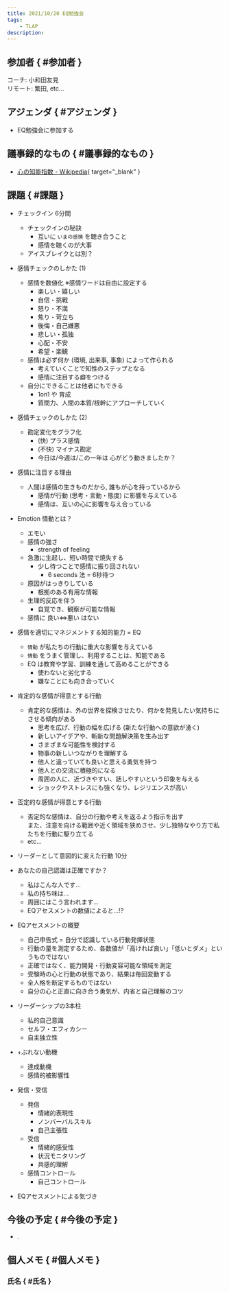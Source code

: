 ```yaml
---
title: 2021/10/20 EQ勉強会
tags:
    - TLAP
description: 
---
```


## 参加者 { #参加者 }

コーチ: 小和田友見  
リモート: 繁田, etc...  

## アジェンダ { #アジェンダ }

* EQ勉強会に参加する

## 議事録的なもの { #議事録的なもの }

* [心の知能指数 - Wikipedia](https://ja.wikipedia.org/wiki/心の知能指数){ target="_blank" }

## 課題 { #課題 }

* チェックイン 6分間
    * チェックインの秘訣
        * 互いに `いまの感情` を聴き合うこと
        * 感情を聴くのが大事
    * アイスブレイクとは別？

* 感情チェックのしかた (1)
    * 感情を数値化 ※感情ワードは自由に設定する
        * 楽しい・嬉しい
        * 自信・挑戦
        * 怒り・不満
        * 焦り・苛立ち
        * 後悔・自己嫌悪
        * 悲しい・孤独
        * 心配・不安
        * 希望・楽観
    * 感情は必ず何か (環境, 出来事, 事象) によって作られる
        * 考えていくことで知性のステップとなる
        * 感情に注目する癖をつける
    * 自分にできることは他者にもできる
        * 1on1 や 育成
        * 質問力、人間の本質/根幹にアプローチしていく

* 感情チェックのしかた (2)
    * 勘定変化をグラフ化
        * (快) プラス感情
        * (不快) マイナス勘定
        * 今日は/今週は/この一年は 心がどう動きましたか？

* 感情に注目する理由
    * 人間は感情の生きものだから, 誰もが心を持っているから
        * 感情が行動 (思考・言動・態度) に影響を与えている
        * 感情は、互いの心に影響を与え合っている

* Emotion 情動とは？
    * エモい
    * 感情の強さ
        * strength of feeling
    * 急激に生起し、短い時間で焼失する
        * 少し待つことで感情に振り回されない
            * 6 seconds 法 = 6秒待つ
    * 原因がはっきりしている
        * 根拠のある有用な情報
    * 生理的反応を伴う
        * 自覚でき、観察が可能な情報
    * 感情に 良い⇔悪い はない

* 感情を適切にマネジメントする知的能力 = EQ
    * `情動` が私たちの行動に重大な影響を与えている
    * `情動` をうまく管理し、利用することは、知能である
    * EQ は教育や学習、訓練を通して高めることができる
        * 使わないと劣化する
        * 嫌なことにも向き合っていく

* 肯定的な感情が得意とする行動
    * 肯定的な感情は、外の世界を探検させたり、何かを発見したい気持ちにさせる傾向がある
        * 思考を広げ、行動の幅を広げる (新たな行動への意欲が湧く)
        * 新しいアイデアや、斬新な問題解決策を生み出す
        * さまざまな可能性を検討する
        * 物事の新しいつながりを理解する
        * 他人と違っていても良いと思える勇気を持つ
        * 他人との交流に積極的になる
        * 周囲の人に、近づきやすい、話しやすいという印象を与える
        * ショックやストレスにも強くなり、レジリエンスが高い

* 否定的な感情が得意とする行動
    * 否定的な感情は、自分の行動や考えを返るよう指示を出す  
      また、注意を向ける範囲や近く領域を狭めさせ、少し独特なやり方で私たちを行動に駆り立てる
    * etc...

* リーダーとして意図的に変えた行動 10分

* あなたの自己認識は正確ですか？
    * 私はこんな人です…
    * 私の持ち味は…
    * 周囲にはこう言われます…
    * EQアセスメントの数値によると…!?

* EQアセスメントの概要
    * 自己申告式 = 自分で認識している行動発揮状態
    * 行動の量を測定するため、各数値が「高ければ良い」「低いとダメ」というものではない
    * 正確ではなく、能力開発・行動変容可能な領域を測定
    * 受験時の心と行動の状態であり、結果は毎回変動する
    * 全人格を断定するものではない
    * 自分の心と正直に向き合う勇気が、内省と自己理解のコツ

* リーダーシップの3本柱
    * 私的自己意識
    * セルフ・エフィカシー
    * 自主独立性
* +ぶれない動機
    * 達成動機
    * 感情的被影響性
* 発信・受信
    * 発信
        * 情緒的表現性
        * ノンバーバルスキル
        * 自己主張性
    * 受信
        * 情緒的感受性
        * 状況モニタリング
        * 共感的理解
    * 感情コントロール
        * 自己コントロール

* EQアセスメントによる気づき

## 今後の予定 { #今後の予定 }

* .

## 個人メモ { #個人メモ }

### 氏名 { #氏名 }
